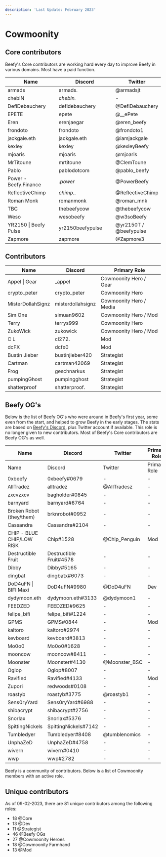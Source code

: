 ```yaml
---
description: 'Last Update: February 2023'
---
```


# Cowmoonity

## Core contributors

Beefy's Core contributors are working hard every day to improve Beefy in various domains. Most have a paid function.

<table><thead><tr><th width="234">Name</th><th width="255.33333333333331">Discord</th><th>Twitter</th></tr></thead><tbody><tr><td>armads</td><td>armads.</td><td>@armadsjt</td></tr><tr><td>chebiN</td><td><em>chebin.</em></td><td>-</td></tr><tr><td>DefiDebauchery</td><td>defidebauchery</td><td>@DefiDebauchery</td></tr><tr><td>EPETE</td><td>epete</td><td>@__ePete</td></tr><tr><td>Eren</td><td>erenjaegar</td><td>@eren_beefy</td></tr><tr><td>frondoto</td><td>frondoto</td><td>@frondoto1</td></tr><tr><td>jackgale.eth</td><td>jackgale.eth</td><td>@iamjackgale</td></tr><tr><td>kexley</td><td>kexley</td><td>@kexleyBeefy</td></tr><tr><td>mjoaris </td><td>mjoaris</td><td>@mjoaris</td></tr><tr><td>MrTitoune</td><td>mrtitoune</td><td>@ClemToune</td></tr><tr><td>Pablo</td><td>pablodotcom</td><td>@pablo_beefy</td></tr><tr><td>Power - Beefy.Finance</td><td>.<em>power</em></td><td>@PowerBeefy</td></tr><tr><td>ReflectiveChimp</td><td><em>chimp.</em>.</td><td>@ReflectiveChimp</td></tr><tr><td>Roman Monk</td><td>romanmonk</td><td>@roman_mnk</td></tr><tr><td>TBC</td><td>thebeefycow</td><td>@thebeefycow</td></tr><tr><td>Weso</td><td>wesobeefy</td><td>@w3soBeefy</td></tr><tr><td>YR2150 | Beefy Pulse</td><td>yr2150beefypulse</td><td>@yr2150T / @beefypulse</td></tr><tr><td>Zapmore</td><td>zapmore</td><td>@Zapmore3</td></tr></tbody></table>

## Contributors

| Name              | Discord           | Primary Role            |
| ----------------- | ----------------- | ----------------------- |
| Appel \| Gear     | \_appel           | Cowmoonity Hero / Gear  |
| crypto\_peter     | crypto\_peter     | Cowmoonity Hero         |
| MisterDollahSignz | misterdollahsignz | Cowmoonity Hero / Media |
| Sim One           | simuan9602        | Cowmoonity Hero / Mod   |
| Terry             | terrys999         | Cowmoonity Hero         |
| ZukoWick          | zukowick          | Cowmoonity Hero / Mod   |
| C L               | cl272.            | Mod                     |
| dcFX              | dcfx0             | Mod                     |
| Bustin Jieber     | bustinjieber420   | Strategist              |
| Cartman           | cartman42069      | Strategist              |
| Frog              | geschnarkus       | Strategist              |
| pumpingGhost      | pumpingghost      | Strategist              |
| shatterproof      | shatterproof.     | Strategist              |

## Beefy OG's

Below is the list of Beefy OG's who were around in Beefy's first year, some even from the start, and helped to grow Beefy in the early stages. The stats are based on [Beefy's Discord](https://discord.gg/yq8wfHd), plus Twitter account if available. This role is no longer given to new contributors. Most of Beefy's Core contributors are Beefy OG's as well.

<table data-header-hidden><thead><tr><th width="265.3333333333333">Name</th><th>Discord </th><th width="172">Twitter</th><th>Primary Role</th></tr></thead><tbody><tr><td>Name</td><td>Discord </td><td>Twitter</td><td>Primary Role</td></tr><tr><td>0xbeefy</td><td>0xbeefy#0679</td><td>-</td><td>-</td></tr><tr><td>AllTradez</td><td>alltradez</td><td>@AllTradesz</td><td>-</td></tr><tr><td>zxcvzxcv</td><td>bagholder#0845</td><td>-</td><td>-</td></tr><tr><td>barnyard</td><td>barnyard#6764</td><td>-</td><td>-</td></tr><tr><td>Broken Robot (they/them)</td><td>brknrobot#0952</td><td>-</td><td>-</td></tr><tr><td>Cassandra</td><td>Cassandra#2104</td><td>-</td><td>-</td></tr><tr><td>CHIP - BLUE CHIP/LOW RISK</td><td>Chip#1528</td><td>@Chip_Penguin</td><td>Mod</td></tr><tr><td>Destructible Fruit</td><td>Destructible Fruit#4578</td><td>-</td><td>-</td></tr><tr><td>Dibby</td><td>Dibby#5165</td><td>-</td><td>-</td></tr><tr><td>dingbat</td><td>dingbatx#6073</td><td>-</td><td>-</td></tr><tr><td>DoD4uFN | BIFI Maxi</td><td>DoD4uFN#9980</td><td>@DoD4uFN</td><td>Dev</td></tr><tr><td>dydymoon.eth</td><td>dydymoon.eth#3133</td><td>@dydymoon1</td><td>-</td></tr><tr><td>FEEDZED</td><td>FEEDZED#9625</td><td>-</td><td>-</td></tr><tr><td>felipe_bifi</td><td>felipe_bifi#1224</td><td>-</td><td>-</td></tr><tr><td>GPMS</td><td>GPMS#0844</td><td>-</td><td>Mod</td></tr><tr><td>kaltoro</td><td>kaltoro#2974</td><td>-</td><td>-</td></tr><tr><td>kevboard</td><td>kevboard#3813</td><td>-</td><td>-</td></tr><tr><td>Mo0o0</td><td>Mo0o0#1628</td><td>-</td><td>-</td></tr><tr><td>mooncow</td><td>mooncow#8411</td><td>-</td><td>-</td></tr><tr><td>Moonster</td><td>Moonster#4130</td><td>@Moonster_BSC</td><td>-</td></tr><tr><td>Oglop</td><td>Oglop#8007</td><td>-</td><td>-</td></tr><tr><td>Ravified</td><td>Ravified#4133</td><td>-</td><td>Mod</td></tr><tr><td>Zupori</td><td>redwoods#0108</td><td>-</td><td>-</td></tr><tr><td>roastyb</td><td>roastyb#3775</td><td>@roastyb1</td><td>-</td></tr><tr><td>Sens0ryYard</td><td>Sens0ryYard#6988</td><td>-</td><td>-</td></tr><tr><td>shibacrypt</td><td>shibacrypt#2756</td><td>-</td><td>-</td></tr><tr><td>Snorlax</td><td>Snorlax#5376</td><td>-</td><td>-</td></tr><tr><td>SpittingNickels</td><td>SpittingNickels#7142</td><td>-</td><td>-</td></tr><tr><td>Tumbledyer</td><td>Tumbledyer#8408</td><td>@tumblenomics</td><td>-</td></tr><tr><td>UnphaZeD</td><td>UnphaZeD#4758</td><td>-</td><td>-</td></tr><tr><td>wivern</td><td>wivern#0410</td><td>-</td><td>-</td></tr><tr><td>wwp</td><td>wwp#2782</td><td>-</td><td>-</td></tr></tbody></table>

Beefy is a community of contributors. Below is a list of Cowmoonity members with an active role.

## Unique contributors

As of 09-02-2023, there are 81 unique contributors among the following roles:

* 18 @Core
* 13 @Dev
* 11 @Strategist
* 46 @Beefy OGs
* 27 @Cowmoonity Heroes
* 18 @Cowmoonity Farmhand
* 13 @Mod
